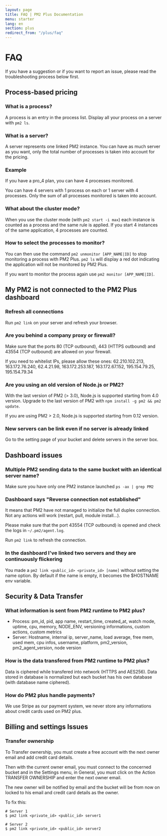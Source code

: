 ```yaml
---
layout: page
title: FAQ | PM2 Plus Documentation
menu: starter
lang: en
section: plus
redirect_from: "/plus/faq"
---
```


# FAQ

If you have a suggestion or if you want to report an issue, please read the troubleshooting process below first. 

## Process-based pricing

### What is a process?

A process is an entry in the process list. Display all your process on a server with `pm2 ls`.

### What is a server?

A server represents one linked PM2 instance. You can have as much server as you want, only the total number of processes is taken into account for the pricing.

### Example

If you have a pro_4 plan, you can have 4 processes monitored.

You can have 4 servers with 1 process on each or 1 server with 4 processes. Only the sum of all processes monitored is taken into account.

### What about the cluster mode?

When you use the cluster mode (with `pm2 start -i max`) each instance is counted as a process and the same rule is applied. If you start 4 instances of the same application, 4 processes are counted.

### How to select the processes to monitor?

You can then use the command `pm2 unmonitor [APP_NAME|ID]` to stop monitoring a process with PM2 Plus.
`pm2 ls` will display a red dot indicating the application will not be monitored by PM2 Plus.

If you want to monitor the process again use `pm2 monitor [APP_NAME|ID]`.

## My PM2 is not connected to the PM2 Plus dashboard

### Refresh all connections

Run `pm2 link` on your server and refresh your browser.

### Are you behind a company proxy or firewall?

Make sure that the ports 80 (TCP outbound), 443 (HTTPS outbound) and 43554 (TCP outbound) are allowed on your firewall.

If you need to whitelist IPs, please allow these ones: 62.210.102.213, 163.172.76.240, 62.4.21.98, 163.172.253.187, 163.172.67.152, 195.154.79.25, 195.154.79.34

### Are you using an old version of Node.js or PM2?

With the last version of PM2 (> 3.0), Node.js is supported starting from 4.0 version.
Upgrade to the last version of PM2 with `npm install -g pm2 && pm2 update`.

If you are using PM2 > 2.0, Node.js is supported starting from 0.12 version.

### New servers can be link even if no server is already linked

Go to the setting page of your bucket and delete servers in the server box.

## Dashboard issues

### Multiple PM2 sending data to the same bucket with an identical server name?

Make sure you have only one PM2 instance launched `ps -ax | grep PM2`

### Dashboard says "Reverse connection not established"

It means that PM2 have not managed to initialize the full duplex connection. Not any actions will work (restart, pull, module install...).

Please make sure that the port 43554 (TCP outbound) is opened and check the logs in `~/.pm2/agent.log`.

Run `pm2 link` to refresh the connection.

### In the dashboard I've linked two servers and they are continuously flickering

You made a `pm2 link <public_id> <private_id> [name]` without setting the name option. By default if the name is empty, it becomes the $HOSTNAME env variable.

## Security & Data Transfer

### What information is sent from PM2 runtime to PM2 plus?

- Process: pm_id, pid, app name, restart_time, created_at, watch mode, uptime, cpu, memory, NODE_ENV, versioning informations, custom actions, custom metrics
- Server: Hostname, internal ip, server_name, load average, free mem, used mem, cpu infos, username, platform, pm2_version, pm2_agent_version, node version

### How is the data transfered from PM2 runtime to PM2 plus?

Data is ciphered while transfered into network (HTTPS and AES256). Data stored in database is normalized but each bucket has his own database (with database name ciphered).

### How do PM2 plus handle payments?

We use Stripe as our payment system, we never store any informations about credit cards used on PM2 plus.

## Billing and settings Issues

### Transfer ownership

To Transfer ownership, you must create a free account with the next owner email and add credit card details.

Then with the current owner email, you must connect to the concerned bucket and in the Settings menu, in General, you must click on the Action TRANSFER OWNERSHIP and enter the next owner email.

The new owner will be notified by email and the bucket will be from now on locked to his email and credit card details as the owner.



To fix this:

```
# Server 1
$ pm2 link <private_id> <public_id> server1

# Server 2
$ pm2 link <private_id> <public_id> server2
```






